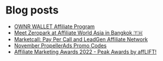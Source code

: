 # Blog posts
<!-- BLOG-POST-LIST:START -->
- [OWNR WALLET Affiliate Program](https://afflift.com/f/threads/ownr-wallet-affiliate-program.9733/)
- [Meet Zeropark at Affiliate World Asia in Bangkok 🇹🇭](https://afflift.com/f/threads/meet-zeropark-at-affiliate-world-asia-in-bangkok-%F0%9F%87%B9%F0%9F%87%AD.9947/)
- [Marketcall: Pay Per Call and LeadGen Affiliate Network](https://afflift.com/f/threads/marketcall-pay-per-call-and-leadgen-affiliate-network.5645/)
- [November PropellerAds Promo Codes](https://afflift.com/f/threads/november-propellerads-promo-codes.9920/)
- [Affiliate Marketing Awards 2022 - Peak Awards by affLIFT!](https://afflift.com/f/threads/affiliate-marketing-awards-2022-peak-awards-by-afflift.9939/)
<!-- BLOG-POST-LIST:END -->
